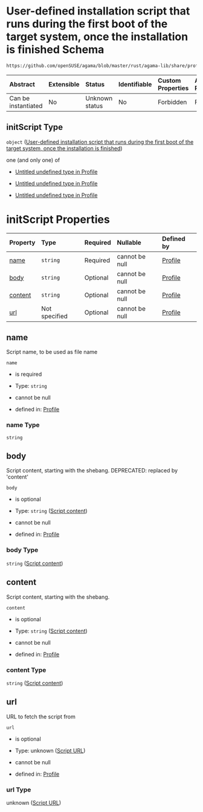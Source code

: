 # User-defined installation script that runs during the first boot of the target system, once the installation is finished Schema

```txt
https://github.com/openSUSE/agama/blob/master/rust/agama-lib/share/profile.schema.json#/$defs/initScript
```



| Abstract            | Extensible | Status         | Identifiable | Custom Properties | Additional Properties | Access Restrictions | Defined In                                                          |
| :------------------ | :--------- | :------------- | :----------- | :---------------- | :-------------------- | :------------------ | :------------------------------------------------------------------ |
| Can be instantiated | No         | Unknown status | No           | Forbidden         | Forbidden             | none                | [profile.schema.json\*](profile.schema.json "open original schema") |

## initScript Type

`object` ([User-defined installation script that runs during the first boot of the target system, once the installation is finished](profile-defs-user-defined-installation-script-that-runs-during-the-first-boot-of-the-target-system-once-the-installation-is-finished.md))

one (and only one) of

* [Untitled undefined type in Profile](profile-defs-user-defined-installation-script-that-runs-during-the-first-boot-of-the-target-system-once-the-installation-is-finished-oneof-0.md "check type definition")

* [Untitled undefined type in Profile](profile-defs-user-defined-installation-script-that-runs-during-the-first-boot-of-the-target-system-once-the-installation-is-finished-oneof-1.md "check type definition")

* [Untitled undefined type in Profile](profile-defs-user-defined-installation-script-that-runs-during-the-first-boot-of-the-target-system-once-the-installation-is-finished-oneof-2.md "check type definition")

# initScript Properties

| Property            | Type          | Required | Nullable       | Defined by                                                                                                                                                                                                                                                                                                   |
| :------------------ | :------------ | :------- | :------------- | :----------------------------------------------------------------------------------------------------------------------------------------------------------------------------------------------------------------------------------------------------------------------------------------------------------- |
| [name](#name)       | `string`      | Required | cannot be null | [Profile](profile-defs-user-defined-installation-script-that-runs-during-the-first-boot-of-the-target-system-once-the-installation-is-finished-properties-name.md "https://github.com/openSUSE/agama/blob/master/rust/agama-lib/share/profile.schema.json#/$defs/initScript/properties/name")                |
| [body](#body)       | `string`      | Optional | cannot be null | [Profile](profile-defs-user-defined-installation-script-that-runs-during-the-first-boot-of-the-target-system-once-the-installation-is-finished-properties-script-content.md "https://github.com/openSUSE/agama/blob/master/rust/agama-lib/share/profile.schema.json#/$defs/initScript/properties/body")      |
| [content](#content) | `string`      | Optional | cannot be null | [Profile](profile-defs-user-defined-installation-script-that-runs-during-the-first-boot-of-the-target-system-once-the-installation-is-finished-properties-script-content-1.md "https://github.com/openSUSE/agama/blob/master/rust/agama-lib/share/profile.schema.json#/$defs/initScript/properties/content") |
| [url](#url)         | Not specified | Optional | cannot be null | [Profile](profile-defs-user-defined-installation-script-that-runs-during-the-first-boot-of-the-target-system-once-the-installation-is-finished-properties-script-url.md "https://github.com/openSUSE/agama/blob/master/rust/agama-lib/share/profile.schema.json#/$defs/initScript/properties/url")           |

## name

Script name, to be used as file name

`name`

* is required

* Type: `string`

* cannot be null

* defined in: [Profile](profile-defs-user-defined-installation-script-that-runs-during-the-first-boot-of-the-target-system-once-the-installation-is-finished-properties-name.md "https://github.com/openSUSE/agama/blob/master/rust/agama-lib/share/profile.schema.json#/$defs/initScript/properties/name")

### name Type

`string`

## body

Script content, starting with the shebang. DEPRECATED: replaced by 'content'

`body`

* is optional

* Type: `string` ([Script content](profile-defs-user-defined-installation-script-that-runs-during-the-first-boot-of-the-target-system-once-the-installation-is-finished-properties-script-content.md))

* cannot be null

* defined in: [Profile](profile-defs-user-defined-installation-script-that-runs-during-the-first-boot-of-the-target-system-once-the-installation-is-finished-properties-script-content.md "https://github.com/openSUSE/agama/blob/master/rust/agama-lib/share/profile.schema.json#/$defs/initScript/properties/body")

### body Type

`string` ([Script content](profile-defs-user-defined-installation-script-that-runs-during-the-first-boot-of-the-target-system-once-the-installation-is-finished-properties-script-content.md))

## content

Script content, starting with the shebang.

`content`

* is optional

* Type: `string` ([Script content](profile-defs-user-defined-installation-script-that-runs-during-the-first-boot-of-the-target-system-once-the-installation-is-finished-properties-script-content-1.md))

* cannot be null

* defined in: [Profile](profile-defs-user-defined-installation-script-that-runs-during-the-first-boot-of-the-target-system-once-the-installation-is-finished-properties-script-content-1.md "https://github.com/openSUSE/agama/blob/master/rust/agama-lib/share/profile.schema.json#/$defs/initScript/properties/content")

### content Type

`string` ([Script content](profile-defs-user-defined-installation-script-that-runs-during-the-first-boot-of-the-target-system-once-the-installation-is-finished-properties-script-content-1.md))

## url

URL to fetch the script from

`url`

* is optional

* Type: unknown ([Script URL](profile-defs-user-defined-installation-script-that-runs-during-the-first-boot-of-the-target-system-once-the-installation-is-finished-properties-script-url.md))

* cannot be null

* defined in: [Profile](profile-defs-user-defined-installation-script-that-runs-during-the-first-boot-of-the-target-system-once-the-installation-is-finished-properties-script-url.md "https://github.com/openSUSE/agama/blob/master/rust/agama-lib/share/profile.schema.json#/$defs/initScript/properties/url")

### url Type

unknown ([Script URL](profile-defs-user-defined-installation-script-that-runs-during-the-first-boot-of-the-target-system-once-the-installation-is-finished-properties-script-url.md))
